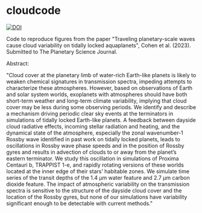 # cloudcode
[![DOI](https://zenodo.org/badge/602180123.svg)](https://zenodo.org/badge/latestdoi/602180123)

Code to reproduce figures from the paper "Traveling planetary-scale waves cause cloud variability on tidally locked aquaplanets",
Cohen et al. (2023). Submitted to The Planetary Science Journal.

Abstract:

"Cloud cover at the planetary limb of water-rich Earth-like planets is likely to weaken chemical
signatures in transmission spectra, impeding attempts to characterize these atmospheres. However,
based on observations of Earth and solar system worlds, exoplanets with atmospheres should have both
short-term weather and long-term climate variability, implying that cloud cover may be less during
some observing periods. We identify and describe a mechanism driving periodic clear sky events at
the terminators in simulations of tidally locked Earth-like planets. A feedback between dayside cloud
radiative effects, incoming stellar radiation and heating, and the dynamical state of the atmosphere,
especially the zonal wavenumber-1 Rossby wave identified in past work on tidally locked planets, leads
to oscillations in Rossby wave phase speeds and in the position of Rossby gyres and results in advection
of clouds to or away from the planet’s eastern terminator. We study this oscillation in simulations of
Proxima Centauri b, TRAPPIST 1-e, and rapidly rotating versions of these worlds located at the inner
edge of their stars’ habitable zones. We simulate time series of the transit depths of the 1.4 μm water
feature and 2.7 μm carbon dioxide feature. The impact of atmospheric variability on the transmission
spectra is sensitive to the structure of the dayside cloud cover and the location of the Rossby gyres,
but none of our simulations have variability significant enough to be detectable with current methods."
